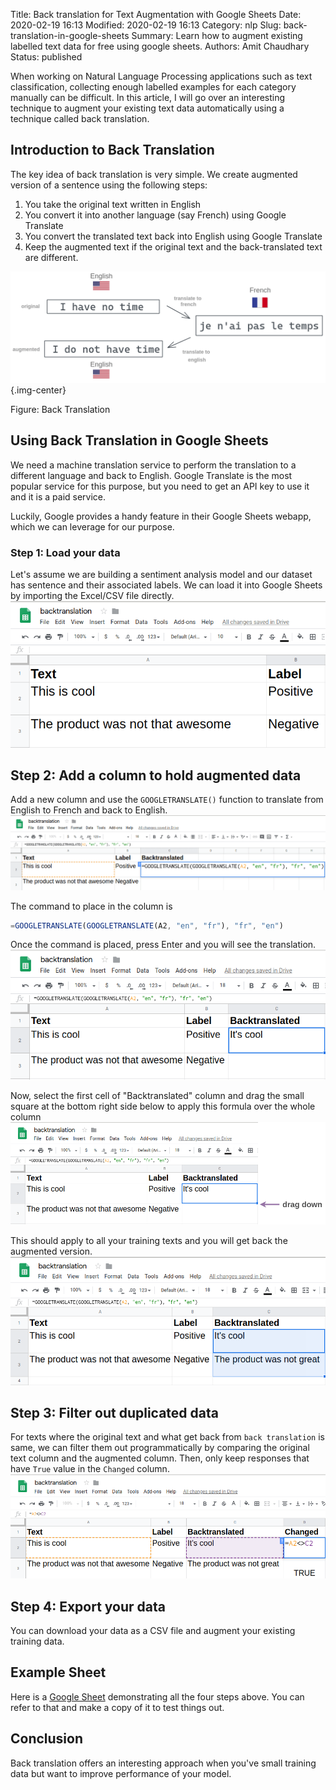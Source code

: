 Title: Back translation for Text Augmentation with Google Sheets
Date: 2020-02-19 16:13
Modified: 2020-02-19 16:13
Category: nlp
Slug: back-translation-in-google-sheets
Summary: Learn how to augment existing labelled text data for free using google sheets.
Authors: Amit Chaudhary
Status: published


When working on Natural Language Processing applications such as text classification, collecting enough labelled examples for each category manually can be difficult. In this article, I will go over an interesting technique to augment your existing text data automatically using a technique called back translation.

## Introduction to Back Translation
The key idea of back translation is very simple. We create augmented version of a sentence using the following steps:

1. You take the original text written in English  
2. You convert it into another language (say French) using Google Translate  
3. You convert the translated text back into English using Google Translate   
4. Keep the augmented text if the original text and the back-translated text are different. 

![](/images/backtranslation-en-fr.png){.img-center}
<p class="has-text-centered has-text-grey">
Figure: Back Translation
</p>

## Using Back Translation in Google Sheets
We need a machine translation service to perform the translation to a different language and back to English. Google Translate is the most popular service for this purpose, but you need to get an API key to use it and it is a paid service. 

Luckily, Google provides a handy feature in their Google Sheets webapp, which we can leverage for our purpose.

### Step 1: Load your data
Let's assume we are building a sentiment analysis model and our dataset has sentence and their associated labels. We can load it into Google Sheets by importing the Excel/CSV file directly.
![](/images/backtranslation-sheets-step-1.png)

## Step 2: Add a column to hold augmented data
Add a new column and use the `GOOGLETRANSLATE()` function to translate from English to French and back to English.
![](/images/backtranslation-sheets-step-2.png)

The command to place in the column is
```js
=GOOGLETRANSLATE(GOOGLETRANSLATE(A2, "en", "fr"), "fr", "en")
```
Once the command is placed, press Enter and you will see the translation.
![](/images/backtranslation-sheets-step-2.2.png)

Now, select the first cell of "Backtranslated" column and drag the small square at the bottom right side below to apply this formula over the whole column 
![](/images/backtranslation-sheets-step-2.3.png)

This should apply to all your training texts and you will get back the augmented version.
![](/images/backtranslation-sheets-step-2.4.png)

## Step 3: Filter out duplicated data
For texts where the original text and what get back from `back translation` is same, we can filter them out programmatically by comparing the original text column and the augmented column. Then, only keep responses that have `True` value in the `Changed` column.
![](/images/backtranslation-sheets-step-3.2.png)

## Step 4: Export your data
You can download your data as a CSV file and augment your existing training data.

## Example Sheet
Here is a [Google Sheet](https://docs.google.com/spreadsheets/d/1pE9RAukrc4S9jf22RxVr_vEBqN9_DyZaRY8QQRek8Fs/edit#gid=2000059744) demonstrating all the four steps above. You can refer to that and make a copy of it to test things out.

## Conclusion
Back translation offers an interesting approach when you've small training data but want to improve performance of your model.